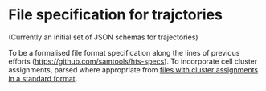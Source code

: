 # File specification for trajctories 

(Currently an initial set of JSON schemas for trajectories)

To be a formalised file format specification along the lines of previous efforts (https://github.com/samtools/hts-specs). To incorporate cell cluster assignments, parsed where appropriate from [files with cluster assignments in a standard format](../clusters/README.md).
